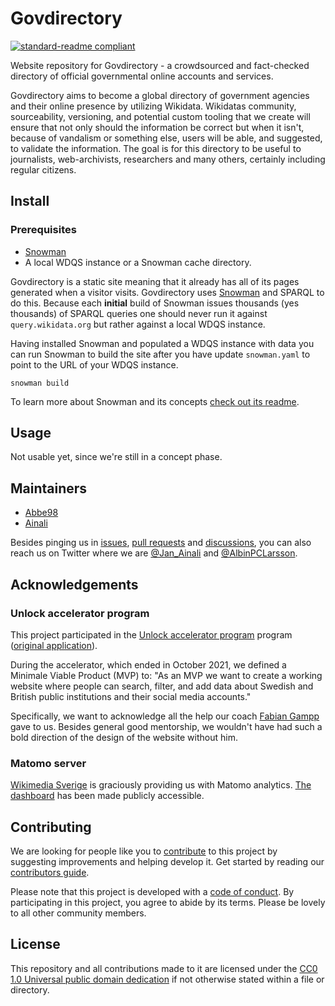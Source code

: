 # Govdirectory

[![standard-readme compliant](https://img.shields.io/badge/readme%20style-standard-brightgreen.svg?style=flat-square)](https://github.com/govdirectory/website)

Website repository for Govdirectory - a crowdsourced and fact-checked directory of official governmental online accounts and services.

Govdirectory aims to become a global directory of government agencies and their online presence by utilizing Wikidata.
Wikidatas community, sourceability, versioning, and potential custom tooling that we create will ensure that not only should the information be correct but when it isn't, because of vandalism or something else, users will be able, and suggested, to validate the information.
The goal is for this directory to be useful to journalists, web-archivists, researchers and many others, certainly including regular citizens.

## Install

### Prerequisites

 - [Snowman](https://github.com/glaciers-in-archives/snowman)
 - A local WDQS instance or a Snowman cache directory.

Govdirectory is a static site meaning that it already has all of its pages generated when a visitor visits. Govdirectory uses [Snowman](https://github.com/glaciers-in-archives/snowman) and SPARQL to do this. Because each **initial** build of Snowman issues thousands (yes thousands) of SPARQL queries one should never run it against `query.wikidata.org` but rather against a local WDQS instance.

Having installed Snowman and populated a WDQS instance with data you can run Snowman to build the site after you have update `snowman.yaml` to point to the URL of your WDQS instance.

```
snowman build
```

To learn more about Snowman and its concepts [check out its readme](https://github.com/glaciers-in-archives/snowman#readme).

## Usage

Not usable yet, since we're still in a concept phase.

## Maintainers

* [Abbe98](https://github.com/Abbe98)
* [Ainali](https://github.com/Ainali)

Besides pinging us in [issues](https://github.com/govdirectory/website/issues), [pull requests](https://github.com/govdirectory/website/pulls) and [discussions](https://github.com/govdirectory/website/discussions), you can also reach us on Twitter where we are [@Jan_Ainali](https://twitter.com/Jan_Ainali/) and [@AlbinPCLarsson](https://twitter.com/AlbinPCLarsson).

## Acknowledgements

### Unlock accelerator program

This project participated in the [Unlock accelerator program](https://www.wikimedia.de/unlock/) program ([original application](https://www.wikidata.org/wiki/User:Ainali/Social_media_for_public_organizations/Unlock)).

During the accelerator, which ended in October 2021, we defined a Minimale Viable Product (MVP) to: "As an MVP we want to create a working website where people can search, filter, and add data about Swedish and British public institutions and their social media accounts."

Specifically, we want to acknowledge all the help our coach [Fabian Gampp](https://www.fabiangampp.de/) gave to us. Besides general good mentorship, we wouldn't have had such a bold direction of the design of the website without him.

### Matomo server

[Wikimedia Sverige](https://github.com/Wikimedia-Sverige) is graciously providing us with Matomo analytics. [The dashboard](https://matomo.wikimedia.se/index.php?module=CoreHome&idSite=7) has been made publicly accessible.

## Contributing

We are looking for people like you to [contribute](CONTRIBUTING.md) to this project by suggesting improvements and helping develop it. Get started by reading our [contributors guide](CONTRIBUTING.md).

Please note that this project is developed with a [code of conduct](CODE_OF_CONDUCT.md). By participating in this project, you agree to abide by its terms. Please be lovely to all other community members.

## License

This repository and all contributions made to it are licensed under the [CC0 1.0 Universal public domain dedication](LICENSE) if not otherwise stated within a file or directory.
